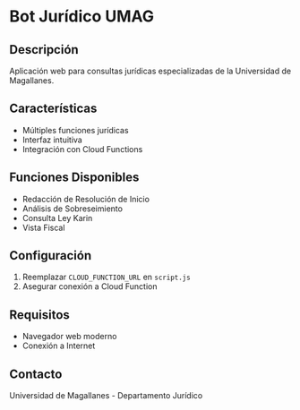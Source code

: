 # Bot Jurídico UMAG

## Descripción
Aplicación web para consultas jurídicas especializadas de la Universidad de Magallanes.

## Características
- Múltiples funciones jurídicas
- Interfaz intuitiva
- Integración con Cloud Functions

## Funciones Disponibles
- Redacción de Resolución de Inicio
- Análisis de Sobreseimiento
- Consulta Ley Karin
- Vista Fiscal

## Configuración
1. Reemplazar `CLOUD_FUNCTION_URL` en `script.js`
2. Asegurar conexión a Cloud Function

## Requisitos
- Navegador web moderno
- Conexión a Internet

## Contacto
Universidad de Magallanes - Departamento Jurídico
